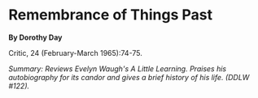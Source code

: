 Remembrance of Things Past
==========================

**By Dorothy Day**

Critic, 24 (February-March 1965):74-75.

*Summary: Reviews Evelyn Waugh's A Little Learning. Praises his
autobiography for its candor and gives a brief history of his life.
(DDLW \#122).*


